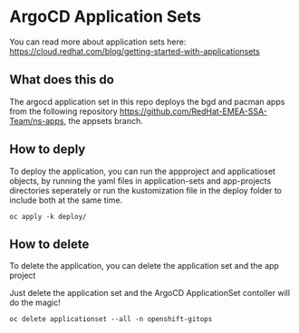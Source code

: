 
# ArgoCD Application Sets
You can read more about application sets here: 
https://cloud.redhat.com/blog/getting-started-with-applicationsets

## What does this do
The argocd application set in this repo deploys the bgd and pacman apps from the following repository https://github.com/RedHat-EMEA-SSA-Team/ns-apps, the appsets branch.

## How to deply 
To deploy the application, you can run the appproject and applicatioset objects, by running the yaml files in application-sets and app-projects directories seperately or run the kustomization file in the deploy folder to include both at the same time.

```
oc apply -k deploy/
```

## How to delete
To delete the application, you can delete the application set and the app project 

Just delete the application set and the ArgoCD ApplicationSet contoller will do the magic!

```
oc delete applicationset --all -n openshift-gitops
```